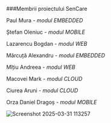 ###Membrii proiectului SenCare

Paul Mura - *modul EMBEDDED*  

Ștefan Oleniuc - *modul MOBILE*  

Lazarencu Bogdan - *modul WEB*  

Mărcuță Alexandru - *modul EMBEDDED*  

Mîțiu Andreea - *modul WEB*  

Macovei Mark - *modul CLOUD*  

Ciurea Aruni - *modul CLOUD*  

Orza Daniel Dragoș - *modul MOBILE*  


![Screenshot 2025-03-31 113257](https://github.com/user-attachments/assets/17937317-5e60-49a4-a779-e29e4dca254a)
